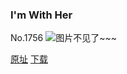 ### I'm With Her
No.1756
![图片不见了~~~](https://imgs.xkcd.com/comics/im_with_her.png)

[原址](https://xkcd.com//1756) [下载](https://imgs.xkcd.com/comics/im_with_her.png)

